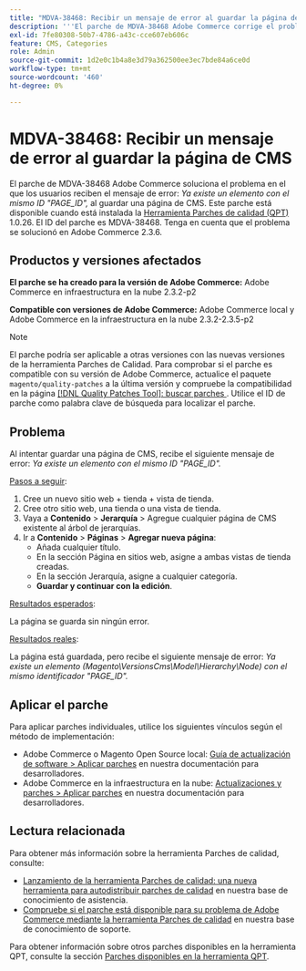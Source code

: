 ```yaml
---
title: "MDVA-38468: Recibir un mensaje de error al guardar la página de CMS"
description: '''El parche de MDVA-38468 Adobe Commerce corrige el problema en el que los usuarios reciben el mensaje de error: * Ya existe un elemento con el mismo ID "PAGE_ID",* al guardar una página de CMS. Este parche está disponible cuando está instalada la [Quality Patches Tool (QPT)](https://devdocs.magento.com/guides/v2.4/comp-mgr/patching.html#mqp) 1.0.26. El ID del parche es MDVA-38468. Tenga en cuenta que el problema se solucionó en Adobe Commerce 2.3.6."'
exl-id: 7fe80308-50b7-4786-a43c-cce607eb606c
feature: CMS, Categories
role: Admin
source-git-commit: 1d2e0c1b4a8e3d79a362500ee3ec7bde84a6ce0d
workflow-type: tm+mt
source-wordcount: '460'
ht-degree: 0%

---
```


# MDVA-38468: Recibir un mensaje de error al guardar la página de CMS

El parche de MDVA-38468 Adobe Commerce soluciona el problema en el que los usuarios reciben el mensaje de error: *Ya existe un elemento con el mismo ID &quot;PAGE_ID&quot;,* al guardar una página de CMS. Este parche está disponible cuando está instalada la [Herramienta Parches de calidad (QPT)](https://devdocs.magento.com/guides/v2.4/comp-mgr/patching.html#mqp) 1.0.26. El ID del parche es MDVA-38468. Tenga en cuenta que el problema se solucionó en Adobe Commerce 2.3.6.

## Productos y versiones afectados

**El parche se ha creado para la versión de Adobe Commerce:**
Adobe Commerce en infraestructura en la nube 2.3.2-p2

**Compatible con versiones de Adobe Commerce:**
Adobe Commerce local y Adobe Commerce en la infraestructura en la nube 2.3.2-2.3.5-p2

>[!NOTE]
>
>El parche podría ser aplicable a otras versiones con las nuevas versiones de la herramienta Parches de Calidad. Para comprobar si el parche es compatible con su versión de Adobe Commerce, actualice el paquete `magento/quality-patches` a la última versión y compruebe la compatibilidad en la página [[!DNL Quality Patches Tool]: buscar parches ](https://devdocs.magento.com/quality-patches/tool.html#patch-grid). Utilice el ID de parche como palabra clave de búsqueda para localizar el parche.

## Problema

Al intentar guardar una página de CMS, recibe el siguiente mensaje de error: *Ya existe un elemento con el mismo ID &quot;PAGE_ID&quot;.*

<u>Pasos a seguir</u>:

1. Cree un nuevo sitio web + tienda + vista de tienda.
1. Cree otro sitio web, una tienda o una vista de tienda.
1. Vaya a **Contenido** > **Jerarquía** > Agregue cualquier página de CMS existente al árbol de jerarquías.
1. Ir a **Contenido** > **Páginas** > **Agregar nueva página**:
   * Añada cualquier título.
   * En la sección Página en sitios web, asigne a ambas vistas de tienda creadas.
   * En la sección Jerarquía, asigne a cualquier categoría.
   * **Guardar y continuar con la edición**.

<u>Resultados esperados</u>:

La página se guarda sin ningún error.

<u>Resultados reales</u>:

La página está guardada, pero recibe el siguiente mensaje de error: *Ya existe un elemento (Magento\VersionsCms\Model\Hierarchy\Node) con el mismo identificador &quot;PAGE_ID&quot;.*

## Aplicar el parche

Para aplicar parches individuales, utilice los siguientes vínculos según el método de implementación:

* Adobe Commerce o Magento Open Source local: [Guía de actualización de software > Aplicar parches](https://devdocs.magento.com/guides/v2.4/comp-mgr/patching/mqp.html) en nuestra documentación para desarrolladores.
* Adobe Commerce en la infraestructura en la nube: [Actualizaciones y parches > Aplicar parches](https://devdocs.magento.com/cloud/project/project-patch.html) en nuestra documentación para desarrolladores.

## Lectura relacionada

Para obtener más información sobre la herramienta Parches de calidad, consulte:

* [Lanzamiento de la herramienta Parches de calidad: una nueva herramienta para autodistribuir parches de calidad](/help/announcements/adobe-commerce-announcements/magento-quality-patches-released-new-tool-to-self-serve-quality-patches.md) en nuestra base de conocimiento de asistencia.
* [Compruebe si el parche está disponible para su problema de Adobe Commerce mediante la herramienta Parches de calidad](/help/support-tools/patches-available-in-qpt-tool/check-patch-for-magento-issue-with-magento-quality-patches.md) en nuestra base de conocimiento de soporte.

Para obtener información sobre otros parches disponibles en la herramienta QPT, consulte la sección [Parches disponibles en la herramienta QPT](https://support.magento.com/hc/en-us/sections/360010506631-Patches-available-in-QPT-tool-).
